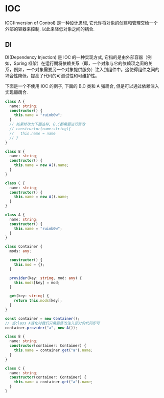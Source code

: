 # IOC

IOC(Inversion of Control) 是一种设计思想, 它允许将对象的创建和管理交给一个外部的容器来控制, 以此来降低对象之间的耦合.

## DI

DI(Dependency Injection) 是 IOC 的一种实现方式, 它指的是由外部容器（例如，Spring 框架）在运行期将依赖关系（即，一个对象与它的依赖项之间的关系，例如，一个对象需要另一个对象提供服务）注入到组件中。这使得组件之间的耦合性降低，提高了代码的可测试性和可维护性。

下面是一个不使用 IOC 的例子, 下面的 B,C 类和 A 强耦合, 但是可以通过依赖注入实现弱耦合.

```ts
class A {
  name: string;
  constructor() {
    this.name = "ruinb0w";
  }
  // 如果修改为下面这样, B,C都需要进行修改
  // constructor(name:string){
  //   this.name = name
  // }
}

class B {
  name: string;
  constructor() {
    this.name = new A().name;
  }
}

class C {
  name: string;
  constructor() {
    this.name = new A().name;
  }
}
```

```ts
class A {
  name: string;
  constructor() {
    this.name = "ruinb0w";
  }
}

class Container {
  mods: any;

  constructor() {
    this.mod = {};
  }

  provider(key: string, mod: any) {
    this.mods[key] = mod;
  }

  get(key: string) {
    return this.mods[key];
  }
}

const container = new Container();
// 当class A变化时我们只需要修改注入部分的代码即可
container.provider("a", new A());

class B {
  name: string;
  constructor(container: Container) {
    this.name = container.get("a").name;
  }
}

class C {
  name: string;
  constructor(container: Container) {
    this.name = container.get("a").name;
  }
}
```
